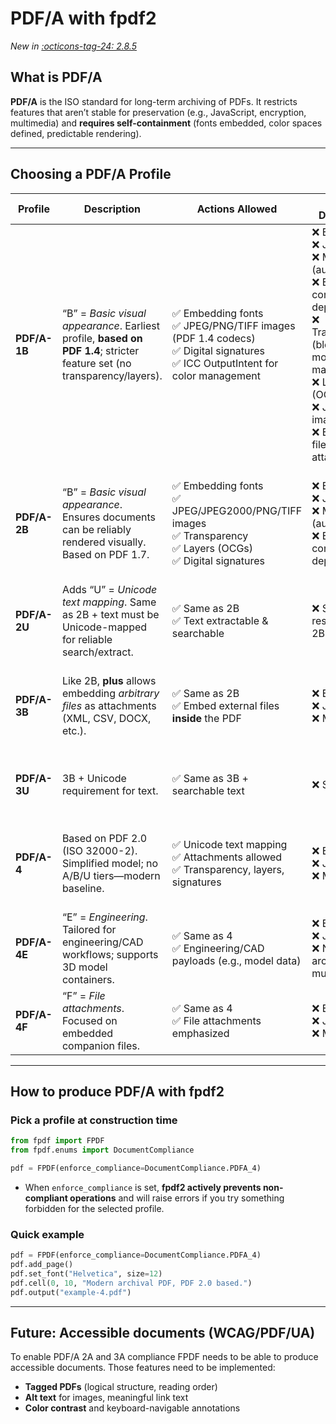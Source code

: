 # PDF/A with fpdf2

_New in [:octicons-tag-24: 2.8.5](https://github.com/py-pdf/fpdf2/blob/master/CHANGELOG.md)_

## What is PDF/A

**PDF/A** is the ISO standard for long-term archiving of PDFs. It restricts features that aren’t stable for preservation (e.g., JavaScript, encryption, multimedia) and **requires self-containment** (fonts embedded, color spaces defined, predictable rendering).

---

## Choosing a PDF/A Profile

| Profile      | Description                                                                                                             | Actions Allowed                                                                                                                 | Actions Disallowed                                                                                                                                                                                              | Recommended Use Cases                                                                                             |
| ------------ | ----------------------------------------------------------------------------------------------------------------------- | ------------------------------------------------------------------------------------------------------------------------------- | --------------------------------------------------------------------------------------------------------------------------------------------------------------------------------------------------------------- | ----------------------------------------------------------------------------------------------------------------- |
| **PDF/A-1B** | “B” = *Basic visual appearance*. Earliest profile, **based on PDF 1.4**; stricter feature set (no transparency/layers). | ✅ Embedding fonts<br>✅ JPEG/PNG/TIFF images (PDF 1.4 codecs)<br>✅ Digital signatures<br>✅ ICC OutputIntent for color management | ❌ Encryption<br>❌ JavaScript<br>❌ Multimedia (audio/video)<br>❌ External content dependencies<br>❌ Transparency (blend modes/soft masks)<br>❌ Layers (OCGs)<br>❌ JPEG2000 images<br>❌ Embedded file attachments | **Legacy/long-term archives** needing maximum compatibility; **scanned documents** where appearance is paramount. |
| **PDF/A-2B** | “B” = *Basic visual appearance*. Ensures documents can be reliably rendered visually. Based on PDF 1.7.                 | ✅ Embedding fonts<br>✅ JPEG/JPEG2000/PNG/TIFF images<br>✅ Transparency<br>✅ Layers (OCGs)<br>✅ Digital signatures               | ❌ Encryption<br>❌ JavaScript<br>❌ Multimedia (audio/video)<br>❌ External content dependencies                                                                                                                   | **Scanned documents** where only appearance must be preserved (invoices, contracts for viewing).                  |
| **PDF/A-2U** | Adds “U” = *Unicode text mapping*. Same as 2B + text must be Unicode-mapped for reliable search/extract.                | ✅ Same as 2B<br>✅ Text extractable & searchable                                                                                 | ❌ Same restrictions as 2B                                                                                                                                                                                       | **Searchable archives** (legal texts, regulations, scientific articles).                                          |
| **PDF/A-3B** | Like 2B, **plus** allows embedding *arbitrary files* as attachments (XML, CSV, DOCX, etc.).                             | ✅ Same as 2B<br>✅ Embed external files **inside** the PDF                                                                       | ❌ Encryption<br>❌ JavaScript<br>❌ Multimedia                                                                                                                                                                    | **Compound documents** (e-invoices with XML, submissions needing source data).                                    |
| **PDF/A-3U** | 3B + Unicode requirement for text.                                                                                      | ✅ Same as 3B + searchable text                                                                                                  | ❌ Same as 3B                                                                                                                                                                                                    | **Archival packages** that need attachments + searchable text.                                                    |
| **PDF/A-4**  | Based on PDF 2.0 (ISO 32000-2). Simplified model; no A/B/U tiers—modern baseline.                                       | ✅ Unicode text mapping<br>✅ Attachments allowed<br>✅ Transparency, layers, signatures                                           | ❌ Encryption<br>❌ JavaScript<br>❌ Multimedia                                                                                                                                                                    | **Modern general-purpose archiving** for libraries, government, enterprises.                                      |
| **PDF/A-4E** | “E” = *Engineering*. Tailored for engineering/CAD workflows; supports 3D model containers.                              | ✅ Same as 4<br>✅ Engineering/CAD payloads (e.g., model data)                                                                    | ❌ Encryption<br>❌ JavaScript<br>❌ Non-archival multimedia                                                                                                                                                       | **Engineering & CAD archiving** (technical drawings, 3D models, BOMs).                                            |
| **PDF/A-4F** | “F” = *File attachments*. Focused on embedded companion files.                                                          | ✅ Same as 4<br>✅ File attachments emphasized                                                                                    | ❌ Encryption<br>❌ JavaScript<br>❌ Multimedia                                                                                                                                                                    | **Data-centric bundles** (PDF + XML/CSV/JSON source files).                                                       |

---

## How to produce PDF/A with fpdf2

### Pick a profile at construction time

```python
from fpdf import FPDF
from fpdf.enums import DocumentCompliance

pdf = FPDF(enforce_compliance=DocumentCompliance.PDFA_4)
```

* When `enforce_compliance` is set, **fpdf2 actively prevents non-compliant operations** and will raise errors if you try something forbidden for the selected profile.

### Quick example

```python
pdf = FPDF(enforce_compliance=DocumentCompliance.PDFA_4)
pdf.add_page()
pdf.set_font("Helvetica", size=12)
pdf.cell(0, 10, "Modern archival PDF, PDF 2.0 based.")
pdf.output("example-4.pdf")
```

---

## Future: Accessible documents (WCAG/PDF/UA)

To enable PDF/A 2A and 3A compliance FPDF needs to be able to produce accessible documents.
Those features need to be implemented:

* **Tagged PDFs** (logical structure, reading order)
* **Alt text** for images, meaningful link text
* **Color contrast** and keyboard-navigable annotations
